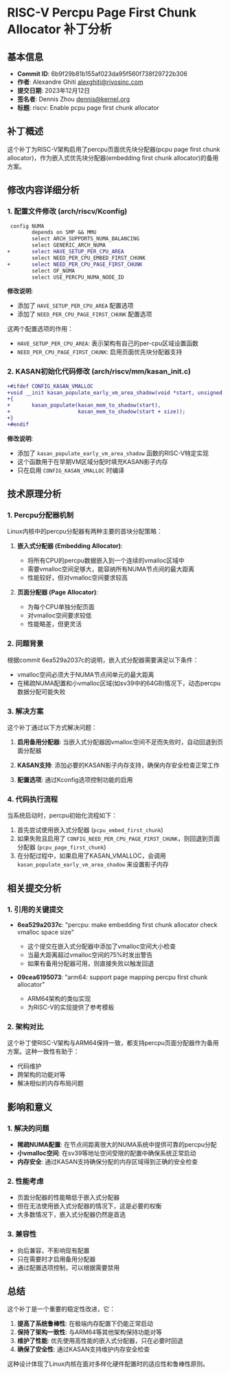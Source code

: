 # RISC-V Percpu Page First Chunk Allocator 补丁分析

## 基本信息

- **Commit ID**: 6b9f29b81b155af023da95f560f738f29722b306
- **作者**: Alexandre Ghiti <alexghiti@rivosinc.com>
- **提交日期**: 2023年12月12日
- **签名者**: Dennis Zhou <dennis@kernel.org>
- **标题**: riscv: Enable pcpu page first chunk allocator

## 补丁概述

这个补丁为RISC-V架构启用了percpu页面优先块分配器(pcpu page first chunk allocator)，作为嵌入式优先块分配器(embedding first chunk allocator)的备用方案。

## 修改内容详细分析

### 1. 配置文件修改 (arch/riscv/Kconfig)

```diff
 config NUMA
        depends on SMP && MMU
        select ARCH_SUPPORTS_NUMA_BALANCING
        select GENERIC_ARCH_NUMA
+       select HAVE_SETUP_PER_CPU_AREA
        select NEED_PER_CPU_EMBED_FIRST_CHUNK
+       select NEED_PER_CPU_PAGE_FIRST_CHUNK
        select OF_NUMA
        select USE_PERCPU_NUMA_NODE_ID
```

**修改说明**:
- 添加了 `HAVE_SETUP_PER_CPU_AREA` 配置选项
- 添加了 `NEED_PER_CPU_PAGE_FIRST_CHUNK` 配置选项

这两个配置选项的作用：
- `HAVE_SETUP_PER_CPU_AREA`: 表示架构有自己的per-cpu区域设置函数
- `NEED_PER_CPU_PAGE_FIRST_CHUNK`: 启用页面优先块分配器支持

### 2. KASAN初始化代码修改 (arch/riscv/mm/kasan_init.c)

```diff
+#ifdef CONFIG_KASAN_VMALLOC
+void __init kasan_populate_early_vm_area_shadow(void *start, unsigned long size)
+{
+       kasan_populate(kasan_mem_to_shadow(start),
+                      kasan_mem_to_shadow(start + size));
+}
+#endif
```

**修改说明**:
- 添加了 `kasan_populate_early_vm_area_shadow` 函数的RISC-V特定实现
- 这个函数用于在早期VM区域分配时填充KASAN影子内存
- 只在启用 `CONFIG_KASAN_VMALLOC` 时编译

## 技术原理分析

### 1. Percpu分配器机制

Linux内核中的percpu分配器有两种主要的首块分配策略：

1. **嵌入式分配器 (Embedding Allocator)**:
   - 将所有CPU的percpu数据嵌入到一个连续的vmalloc区域中
   - 需要vmalloc空间足够大，能容纳所有NUMA节点间的最大距离
   - 性能较好，但对vmalloc空间要求较高

2. **页面分配器 (Page Allocator)**:
   - 为每个CPU单独分配页面
   - 对vmalloc空间要求较低
   - 性能略差，但更灵活

### 2. 问题背景

根据commit 6ea529a2037c的说明，嵌入式分配器需要满足以下条件：
- vmalloc空间必须大于NUMA节点间单元的最大距离
- 在稀疏NUMA配置和小vmalloc区域(如sv39中的64GB)情况下，动态percpu数据分配可能失败

### 3. 解决方案

这个补丁通过以下方式解决问题：

1. **启用备用分配器**: 当嵌入式分配器因vmalloc空间不足而失败时，自动回退到页面分配器

2. **KASAN支持**: 添加必要的KASAN影子内存支持，确保内存安全检查正常工作

3. **配置选项**: 通过Kconfig选项控制功能的启用

### 4. 代码执行流程

当系统启动时，percpu初始化流程如下：

1. 首先尝试使用嵌入式分配器 (`pcpu_embed_first_chunk`)
2. 如果失败且启用了 `CONFIG_NEED_PER_CPU_PAGE_FIRST_CHUNK`，则回退到页面分配器 (`pcpu_page_first_chunk`)
3. 在分配过程中，如果启用了KASAN_VMALLOC，会调用 `kasan_populate_early_vm_area_shadow` 来设置影子内存

## 相关提交分析

### 1. 引用的关键提交

- **6ea529a2037c**: "percpu: make embedding first chunk allocator check vmalloc space size"
  - 这个提交在嵌入式分配器中添加了vmalloc空间大小检查
  - 当最大距离超过vmalloc空间的75%时发出警告
  - 如果有备用分配器可用，则直接失败以触发回退

- **09cea6195073**: "arm64: support page mapping percpu first chunk allocator"
  - ARM64架构的类似实现
  - 为RISC-V的实现提供了参考模板

### 2. 架构对比

这个补丁使RISC-V架构与ARM64保持一致，都支持percpu页面分配器作为备用方案。这种一致性有助于：
- 代码维护
- 跨架构的功能对等
- 解决相似的内存布局问题

## 影响和意义

### 1. 解决的问题
- **稀疏NUMA配置**: 在节点间距离很大的NUMA系统中提供可靠的percpu分配
- **小vmalloc空间**: 在sv39等地址空间受限的配置中确保系统正常启动
- **内存安全**: 通过KASAN支持确保分配的内存区域得到正确的安全检查

### 2. 性能考虑
- 页面分配器的性能略低于嵌入式分配器
- 但在无法使用嵌入式分配器的情况下，这是必要的权衡
- 大多数情况下，嵌入式分配器仍然是首选

### 3. 兼容性
- 向后兼容，不影响现有配置
- 只在需要时才启用备用分配器
- 通过配置选项控制，可以根据需要禁用

## 总结

这个补丁是一个重要的稳定性改进，它：

1. **提高了系统鲁棒性**: 在极端内存配置下仍能正常启动
2. **保持了架构一致性**: 与ARM64等其他架构保持功能对等
3. **维护了性能**: 优先使用高性能的嵌入式分配器，只在必要时回退
4. **确保了安全性**: 通过KASAN支持维护内存安全检查

这种设计体现了Linux内核在面对多样化硬件配置时的适应性和鲁棒性原则。